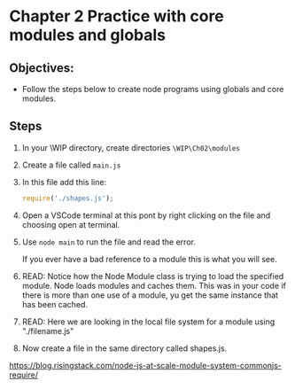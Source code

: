 # Chapter 2 Practice with core modules and globals

## Objectives:
* Follow the steps below to create node programs using globals and core modules.

## Steps

1. In your \WIP directory, create directories `\WIP\Ch02\modules`

1. Create a file called `main.js`

1. In this file add this line:
    ```javascript
    require('./shapes.js');
    ```

1. Open a VSCode terminal at this pont by right clicking on the file and choosing open at terminal.

1. Use `node main` to run the file and read the error.
    
    If you ever have a bad reference to a module this is what you will see.

1. READ: Notice how the Node Module class is trying to load the specified module. Node loads modules and caches them. This was in your code if there is more than one use of a module, yu get the same instance that has been cached.

1. READ: Here we are looking in the local file system for a module using "./filename.js"

1. Now create a file in the same directory called shapes.js.

https://blog.risingstack.com/node-js-at-scale-module-system-commonjs-require/ 